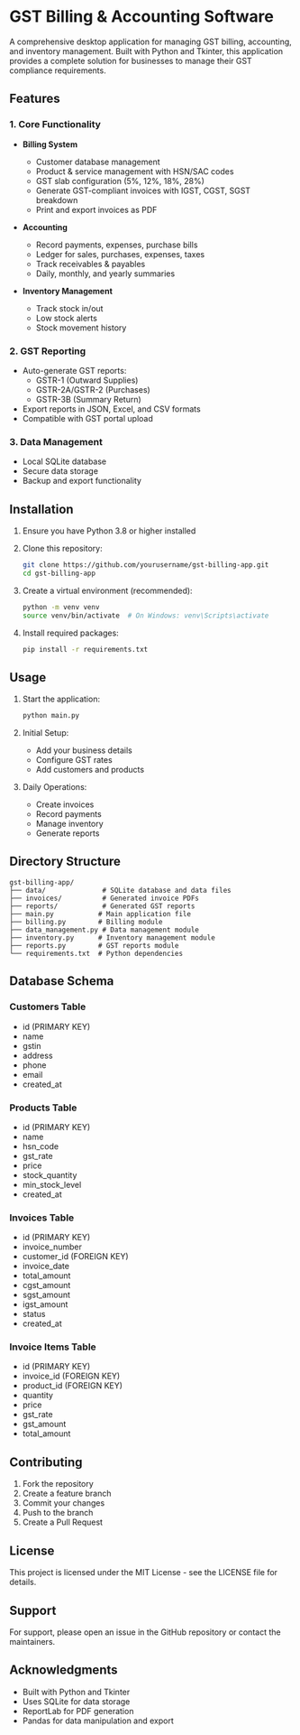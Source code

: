 # GST Billing & Accounting Software

A comprehensive desktop application for managing GST billing, accounting, and inventory management. Built with Python and Tkinter, this application provides a complete solution for businesses to manage their GST compliance requirements.

## Features

### 1. Core Functionality
- **Billing System**
  - Customer database management
  - Product & service management with HSN/SAC codes
  - GST slab configuration (5%, 12%, 18%, 28%)
  - Generate GST-compliant invoices with IGST, CGST, SGST breakdown
  - Print and export invoices as PDF

- **Accounting**
  - Record payments, expenses, purchase bills
  - Ledger for sales, purchases, expenses, taxes
  - Track receivables & payables
  - Daily, monthly, and yearly summaries

- **Inventory Management**
  - Track stock in/out
  - Low stock alerts
  - Stock movement history

### 2. GST Reporting
- Auto-generate GST reports:
  - GSTR-1 (Outward Supplies)
  - GSTR-2A/GSTR-2 (Purchases)
  - GSTR-3B (Summary Return)
- Export reports in JSON, Excel, and CSV formats
- Compatible with GST portal upload

### 3. Data Management
- Local SQLite database
- Secure data storage
- Backup and export functionality

## Installation

1. Ensure you have Python 3.8 or higher installed
2. Clone this repository:
   ```bash
   git clone https://github.com/yourusername/gst-billing-app.git
   cd gst-billing-app
   ```

3. Create a virtual environment (recommended):
   ```bash
   python -m venv venv
   source venv/bin/activate  # On Windows: venv\Scripts\activate
   ```

4. Install required packages:
   ```bash
   pip install -r requirements.txt
   ```

## Usage

1. Start the application:
   ```bash
   python main.py
   ```

2. Initial Setup:
   - Add your business details
   - Configure GST rates
   - Add customers and products

3. Daily Operations:
   - Create invoices
   - Record payments
   - Manage inventory
   - Generate reports

## Directory Structure

```
gst-billing-app/
├── data/              # SQLite database and data files
├── invoices/          # Generated invoice PDFs
├── reports/           # Generated GST reports
├── main.py           # Main application file
├── billing.py        # Billing module
├── data_management.py # Data management module
├── inventory.py      # Inventory management module
├── reports.py        # GST reports module
└── requirements.txt  # Python dependencies
```

## Database Schema

### Customers Table
- id (PRIMARY KEY)
- name
- gstin
- address
- phone
- email
- created_at

### Products Table
- id (PRIMARY KEY)
- name
- hsn_code
- gst_rate
- price
- stock_quantity
- min_stock_level
- created_at

### Invoices Table
- id (PRIMARY KEY)
- invoice_number
- customer_id (FOREIGN KEY)
- invoice_date
- total_amount
- cgst_amount
- sgst_amount
- igst_amount
- status
- created_at

### Invoice Items Table
- id (PRIMARY KEY)
- invoice_id (FOREIGN KEY)
- product_id (FOREIGN KEY)
- quantity
- price
- gst_rate
- gst_amount
- total_amount

## Contributing

1. Fork the repository
2. Create a feature branch
3. Commit your changes
4. Push to the branch
5. Create a Pull Request

## License

This project is licensed under the MIT License - see the LICENSE file for details.

## Support

For support, please open an issue in the GitHub repository or contact the maintainers.

## Acknowledgments

- Built with Python and Tkinter
- Uses SQLite for data storage
- ReportLab for PDF generation
- Pandas for data manipulation and export 